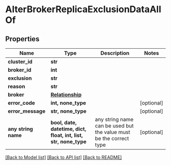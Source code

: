 # AlterBrokerReplicaExclusionDataAllOf


## Properties
Name | Type | Description | Notes
------------ | ------------- | ------------- | -------------
**cluster_id** | **str** |  | 
**broker_id** | **int** |  | 
**exclusion** | **str** |  | 
**reason** | **str** |  | 
**broker** | [**Relationship**](Relationship.md) |  | 
**error_code** | **int, none_type** |  | [optional] 
**error_message** | **str, none_type** |  | [optional] 
**any string name** | **bool, date, datetime, dict, float, int, list, str, none_type** | any string name can be used but the value must be the correct type | [optional]

[[Back to Model list]](../README.md#documentation-for-models) [[Back to API list]](../README.md#documentation-for-api-endpoints) [[Back to README]](../README.md)


